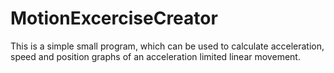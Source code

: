 # MotionExcerciseCreator
This is a simple small program, which can be used to calculate acceleration, speed and position graphs of an acceleration limited linear movement.
